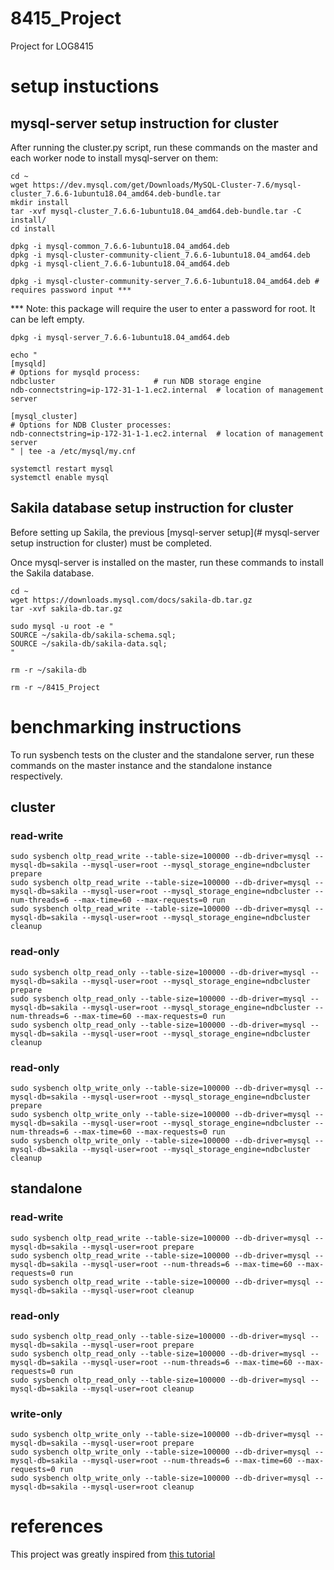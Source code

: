 # 8415_Project
Project for LOG8415

# setup instuctions
## mysql-server setup instruction for cluster
After running the cluster.py script, run these commands on the master and each worker node to install mysql-server on them:
```
cd ~
wget https://dev.mysql.com/get/Downloads/MySQL-Cluster-7.6/mysql-cluster_7.6.6-1ubuntu18.04_amd64.deb-bundle.tar
mkdir install
tar -xvf mysql-cluster_7.6.6-1ubuntu18.04_amd64.deb-bundle.tar -C install/
cd install

dpkg -i mysql-common_7.6.6-1ubuntu18.04_amd64.deb
dpkg -i mysql-cluster-community-client_7.6.6-1ubuntu18.04_amd64.deb
dpkg -i mysql-client_7.6.6-1ubuntu18.04_amd64.deb
```
```
dpkg -i mysql-cluster-community-server_7.6.6-1ubuntu18.04_amd64.deb # requires password input ***
```
*** Note: this package will require the user to enter a password for root. It can be left empty.
```
dpkg -i mysql-server_7.6.6-1ubuntu18.04_amd64.deb

echo "
[mysqld]
# Options for mysqld process:
ndbcluster                      # run NDB storage engine
ndb-connectstring=ip-172-31-1-1.ec2.internal  # location of management server

[mysql_cluster]
# Options for NDB Cluster processes:
ndb-connectstring=ip-172-31-1-1.ec2.internal  # location of management server
" | tee -a /etc/mysql/my.cnf

systemctl restart mysql
systemctl enable mysql
```

## Sakila database setup instruction for cluster
Before setting up Sakila, the previous [mysql-server setup](# mysql-server setup instruction for cluster) must be completed.

Once mysql-server is installed on the master, run these commands to install the Sakila database.
```
cd ~
wget https://downloads.mysql.com/docs/sakila-db.tar.gz
tar -xvf sakila-db.tar.gz

sudo mysql -u root -e "
SOURCE ~/sakila-db/sakila-schema.sql;
SOURCE ~/sakila-db/sakila-data.sql;
"

rm -r ~/sakila-db

rm -r ~/8415_Project
```

# benchmarking instructions
To run sysbench tests on the cluster and the standalone server, run these commands on the master instance and the standalone instance respectively.  
## cluster 
### read-write
```
sudo sysbench oltp_read_write --table-size=100000 --db-driver=mysql --mysql-db=sakila --mysql-user=root --mysql_storage_engine=ndbcluster prepare
sudo sysbench oltp_read_write --table-size=100000 --db-driver=mysql --mysql-db=sakila --mysql-user=root --mysql_storage_engine=ndbcluster --num-threads=6 --max-time=60 --max-requests=0 run
sudo sysbench oltp_read_write --table-size=100000 --db-driver=mysql --mysql-db=sakila --mysql-user=root --mysql_storage_engine=ndbcluster cleanup
```
### read-only
```
sudo sysbench oltp_read_only --table-size=100000 --db-driver=mysql --mysql-db=sakila --mysql-user=root --mysql_storage_engine=ndbcluster prepare
sudo sysbench oltp_read_only --table-size=100000 --db-driver=mysql --mysql-db=sakila --mysql-user=root --mysql_storage_engine=ndbcluster --num-threads=6 --max-time=60 --max-requests=0 run
sudo sysbench oltp_read_only --table-size=100000 --db-driver=mysql --mysql-db=sakila --mysql-user=root --mysql_storage_engine=ndbcluster cleanup
```
### read-only
```
sudo sysbench oltp_write_only --table-size=100000 --db-driver=mysql --mysql-db=sakila --mysql-user=root --mysql_storage_engine=ndbcluster prepare
sudo sysbench oltp_write_only --table-size=100000 --db-driver=mysql --mysql-db=sakila --mysql-user=root --mysql_storage_engine=ndbcluster --num-threads=6 --max-time=60 --max-requests=0 run
sudo sysbench oltp_write_only --table-size=100000 --db-driver=mysql --mysql-db=sakila --mysql-user=root --mysql_storage_engine=ndbcluster cleanup
```

## standalone
### read-write
```
sudo sysbench oltp_read_write --table-size=100000 --db-driver=mysql --mysql-db=sakila --mysql-user=root prepare
sudo sysbench oltp_read_write --table-size=100000 --db-driver=mysql --mysql-db=sakila --mysql-user=root --num-threads=6 --max-time=60 --max-requests=0 run
sudo sysbench oltp_read_write --table-size=100000 --db-driver=mysql --mysql-db=sakila --mysql-user=root cleanup
```
### read-only
```
sudo sysbench oltp_read_only --table-size=100000 --db-driver=mysql --mysql-db=sakila --mysql-user=root prepare
sudo sysbench oltp_read_only --table-size=100000 --db-driver=mysql --mysql-db=sakila --mysql-user=root --num-threads=6 --max-time=60 --max-requests=0 run
sudo sysbench oltp_read_only --table-size=100000 --db-driver=mysql --mysql-db=sakila --mysql-user=root cleanup
```
### write-only
```
sudo sysbench oltp_write_only --table-size=100000 --db-driver=mysql --mysql-db=sakila --mysql-user=root prepare
sudo sysbench oltp_write_only --table-size=100000 --db-driver=mysql --mysql-db=sakila --mysql-user=root --num-threads=6 --max-time=60 --max-requests=0 run
sudo sysbench oltp_write_only --table-size=100000 --db-driver=mysql --mysql-db=sakila --mysql-user=root cleanup
```

# references
This project was greatly inspired from [this tutorial](https://www.digitalocean.com/community/tutorials/how-to-create-a-multi-node-mysql-cluster-on-ubuntu-18-04)
